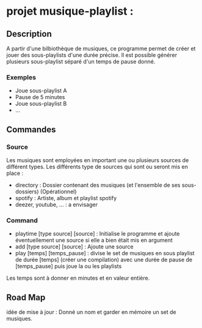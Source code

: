 # projet musique-playlist :

## Description
A partir d'une bilbiothèque de musiques, ce programme permet de créer et jouer des sous-playlists d'une durée précise. Il est possible générer plusieurs sous-playlist séparé d'un temps de pause donné.

### Exemples
* Joue sous-playlist A 
* Pause de 5 minutes
* Joue sous-playlist B
* ...
## Commandes 

### Source
Les musiques sont employées en important une ou plusieurs sources de différent types.
Les différents type de sources qui sont ou seront mis en place :
* directory : Dossier contenant des musiques (et l'ensemble de ses sous-dossiers) (Opérationnel)
* spotify : Artiste, album et playlist spotify 
* deezer, youtube, ... : a envisager  
  
### Command

* playtime [type source] [source]  : Initialise le programme et ajoute éventuellement une source si elle a bien était mis en argument
* add [type source] [source] : Ajoute une source 
* play [temps] [temps_pause] : divise le set de musiques en sous playlist de durée [temps] (créer une compilation) avec une durée de pause de [temps_pause] puis joue la ou les playlists  


Les temps sont à donner en minutes et en valeur entière.

## Road Map


idée de mise à jour :
	Donné un nom et garder en mémoire un set de musiques.


